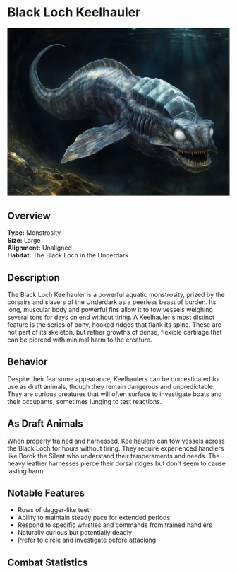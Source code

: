 # Black Loch Keelhauler

<link rel="stylesheet" href="../drow_theme.css">

![Black Loch Keelhauler](images/black_loch_eel.webp)

## Overview
**Type:** Monstrosity  
**Size:** Large  
**Alignment:** Unaligned  
**Habitat:** The Black Loch in the Underdark  

## Description
The Black Loch Keelhauler is a powerful aquatic monstrosity, prized by the corsairs and slavers of the Underdark as a peerless beast of burden. Its long, muscular body and powerful fins allow it to tow vessels weighing several tons for days on end without tiring. A Keelhauler's most distinct feature is the series of bony, hooked ridges that flank its spine. These are not part of its skeleton, but rather growths of dense, flexible cartilage that can be pierced with minimal harm to the creature.

## Behavior
Despite their fearsome appearance, Keelhaulers can be domesticated for use as draft animals, though they remain dangerous and unpredictable. They are curious creatures that will often surface to investigate boats and their occupants, sometimes lunging to test reactions.

## As Draft Animals
When properly trained and harnessed, Keelhaulers can tow vessels across the Black Loch for hours without tiring. They require experienced handlers like Borok the Silent who understand their temperaments and needs. The heavy leather harnesses pierce their dorsal ridges but don't seem to cause lasting harm.

## Notable Features
- Rows of dagger-like teeth
- Ability to maintain steady pace for extended periods
- Respond to specific whistles and commands from trained handlers
- Naturally curious but potentially deadly
- Prefer to circle and investigate before attacking
## Combat Statistics

<div id="black-loch-keelhauler-statblock"></div>

<script>
// Wait for page load to ensure all scripts are available
document.addEventListener('DOMContentLoaded', function() {
  setTimeout(function() {
    // Load statblock from JSON file
    loadJsonStatblock('json/black_loch_keelhauler.json', 'black-loch-keelhauler-statblock');
  }, 100);
});
</script>

